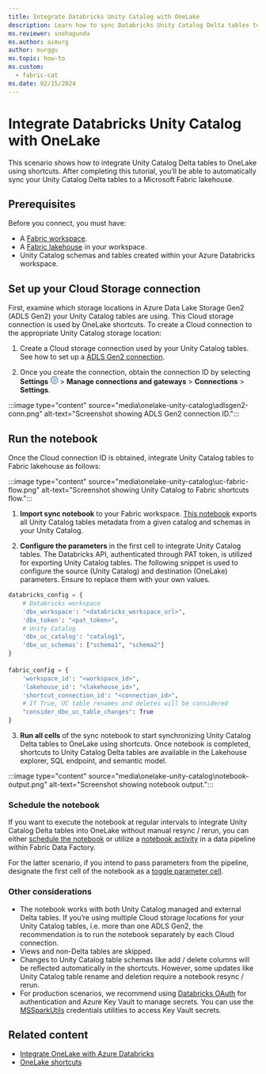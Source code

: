 ```yaml
---
title: Integrate Databricks Unity Catalog with OneLake
description: Learn how to sync Databricks Unity Catalog Delta tables to OneLake using shortcuts.
ms.reviewer: snehagunda
ms.author: aimurg
author: murggu
ms.topic: how-to
ms.custom:
  - fabric-cat
ms.date: 02/15/2024
---
```


# Integrate Databricks Unity Catalog with OneLake

This scenario shows how to integrate Unity Catalog Delta tables to OneLake using shortcuts. After completing this tutorial, you’ll be able to automatically sync your Unity Catalog Delta tables to a Microsoft Fabric lakehouse.

## Prerequisites

Before you connect, you must have:

- A [Fabric workspace](../get-started/create-workspaces.md).
- A [Fabric lakehouse](../data-engineering/tutorial-build-lakehouse.md) in your workspace.
- Unity Catalog schemas and tables created within your Azure Databricks workspace. 


## Set up your Cloud Storage connection

First, examine which storage locations in Azure Data Lake Storage Gen2 (ADLS Gen2) your Unity Catalog tables are using. This Cloud storage connection is used by OneLake shortcuts. To create a Cloud connection to the appropriate Unity Catalog storage location:

1. Create a Cloud storage connection used by your Unity Catalog tables. See how to set up a [ADLS Gen2 connection](../data-factory/connector-azure-data-lake-storage-gen2.md).

2. Once you create the connection, obtain the connection ID by selecting **Settings** ![Settings gear icon](../data-factory/media/connector-common/settings.png) > **Manage connections and gateways** > **Connections** > **Settings**.

:::image type="content" source="media\onelake-unity-catalog\adlsgen2-conn.png" alt-text="Screenshot showing ADLS Gen2 connection ID.":::

## Run the notebook

Once the Cloud connection ID is obtained, integrate Unity Catalog tables to Fabric lakehouse as follows:

:::image type="content" source="media\onelake-unity-catalog\uc-fabric-flow.png" alt-text="Screenshot showing Unity Catalog to Fabric shortcuts flow.":::

1. **Import sync notebook** to your Fabric workspace.  [This notebook](./onelake-unity-catalog.md) exports all Unity Catalog tables metadata from a given catalog and schemas in your Unity Catalog. 

2. **Configure the parameters** in the first cell to integrate Unity Catalog tables. The Databricks API, authenticated through PAT token, is utilized for exporting Unity Catalog tables. The following snippet is used to configure the source (Unity Catalog) and destination (OneLake) parameters. Ensure to replace them with your own values.

```python
databricks_config = {
    # Databricks workspace
    'dbx_workspace': "<databricks_workspace_url>",
    'dbx_token': "<pat_token>",
    # Unity Catalog
    'dbx_uc_catalog': "catalog1",
    'dbx_uc_schemas': ["schema1", "schema2"]
}

fabric_config = {
    'workspace_id': "<workspace_id>",
    'lakehouse_id': "<lakehouse_id>",
    'shortcut_connection_id': "<connection_id>",
    # If True, UC table renames and deletes will be considered
    "consider_dbx_uc_table_changes": True
}
```

3. **Run all cells** of the sync notebook to start synchronizing Unity Catalog Delta tables to OneLake using shortcuts. Once notebook is completed, shortcuts to Unity Catalog Delta tables are available in the Lakehouse explorer, SQL endpoint, and semantic model.

:::image type="content" source="media\onelake-unity-catalog\notebook-output.png" alt-text="Screenshot showing notebook output.":::

### Schedule the notebook

If you want to execute the notebook at regular intervals to integrate Unity Catalog Delta tables into OneLake without manual resync / rerun, you can either [schedule the notebook](../data-engineering/how-to-use-notebook.md) or utilize a [notebook activity](../data-factory/notebook-activity.md) in a data pipeline within Fabric Data Factory.

For the latter scenario, if you intend to pass parameters from the pipeline, designate the first cell of the notebook as a [toggle parameter cell](../data-engineering/author-execute-notebook.md).

### Other considerations

- The notebook works with both Unity Catalog managed and external Delta tables. If you’re using multiple Cloud storage locations for your Unity Catalog tables, i.e. more than one ADLS Gen2, the recommendation is to run the notebook separately by each Cloud connection.
- Views and non-Delta tables are skipped.
- Changes to Unity Catalog table schemas like add / delete columns will be reflected automatically in the shortcuts. However, some updates like Unity Catalog table rename and deletion require a notebook resync / rerun. 
- For production scenarios, we recommend using [Databricks OAuth](https://learn.microsoft.com/azure/databricks/dev-tools/auth/oauth-m2m) for authentication and Azure Key Vault to manage secrets. You can use the [MSSparkUtils](../data-engineering/microsoft-spark-utilities.md) credentials utilities to access Key Vault secrets.


## Related content

- [Integrate OneLake with Azure Databricks](onelake-azure-databricks.md)
- [OneLake shortcuts](onelake-shortcuts.md)